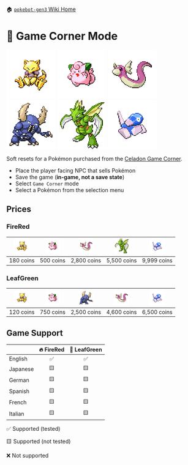 🏠 [`pokebot-gen3` Wiki Home](../Readme.md)

# 🎰 Game Corner Mode

![](../../sprites/pokemon/shiny/Abra.png)
![](../../sprites/pokemon/shiny/Clefairy.png)
![](../../sprites/pokemon/shiny/Dratini.png)
![](../../sprites/pokemon/shiny/Pinsir.png)
![](../../sprites/pokemon/shiny/Scyther.png)
![](../../sprites/pokemon/shiny/Porygon.png)

Soft resets for a Pokémon purchased from the [Celadon Game Corner](https://bulbapedia.bulbagarden.net/wiki/Celadon_Game_Corner).

- Place the player facing NPC that sells Pokémon
- Save the game (**in-game, not a save state**)
- Select `Game Corner` mode
- Select a Pokémon from the selection menu

## Prices
### FireRed
| [<img src="../../sprites/pokemon/shiny/Abra.png" style="max-width: 40px">](https://bulbapedia.bulbagarden.net/wiki/Abra_(Pok%C3%A9mon)) | [<img src="../../sprites/pokemon/shiny/Clefairy.png" style="max-width: 40px">](https://bulbapedia.bulbagarden.net/wiki/Clefairy_(Pok%C3%A9mon)) | [<img src="../../sprites/pokemon/shiny/Dratini.png" style="max-width: 40px">](https://bulbapedia.bulbagarden.net/wiki/Dratini_(Pok%C3%A9mon)) | [<img src="../../sprites/pokemon/shiny/Scyther.png" style="max-width: 40px">](https://bulbapedia.bulbagarden.net/wiki/Scyther_(Pok%C3%A9mon)) | [<img src="../../sprites/pokemon/shiny/Porygon.png" style="max-width: 40px">](https://bulbapedia.bulbagarden.net/wiki/Porygon_(Pok%C3%A9mon)) |
|--------------------------------------------------------------------------|-------------------------------------------------------------------------------------------------------------------------------------------------|-----------------------------------------------------------------------------------------------------------------------------------------------|-----------------------------------------------------------------------------------------------------------------------------------------------|-----------------------------------------------------------------------------------------------------------------------------------------------|
| 180 coins                                                                | 500 coins                                                                                                                                       | 2,800 coins                                                                                                                                   | 5,500 coins                                                                                                                                   | 9,999 coins                                                                                                                                   |

### LeafGreen
| [<img src="../../sprites/pokemon/shiny/Abra.png" style="max-width: 40px">](https://bulbapedia.bulbagarden.net/wiki/Abra_(Pok%C3%A9mon)) | [<img src="../../sprites/pokemon/shiny/Clefairy.png" style="max-width: 40px">](https://bulbapedia.bulbagarden.net/wiki/Clefairy_(Pok%C3%A9mon)) | [<img src="../../sprites/pokemon/shiny/Pinsir.png" style="max-width: 40px">](https://bulbapedia.bulbagarden.net/wiki/Pinsir_(Pok%C3%A9mon)) | [<img src="../../sprites/pokemon/shiny/Dratini.png" style="max-width: 40px">](https://bulbapedia.bulbagarden.net/wiki/Dratini_(Pok%C3%A9mon)) | [<img src="../../sprites/pokemon/shiny/Porygon.png" style="max-width: 40px">](https://bulbapedia.bulbagarden.net/wiki/Porygon_(Pok%C3%A9mon)) |
|---------------------------------------------------------------------|-------------------------------------------------------------------------------------------------------------------------------------------------|---------------------------------------------------------------------------------------------------------------------------------------------|-----------------------------------------------------------------------------------------------------------------------------------------------|-----------------------------------------------------------------------------------------------------------------------------------------------|
| 120 coins                                                           | 750 coins                                                                                                                                       | 2,500 coins                                                                                                                                 | 4,600 coins                                                                                                                                   | 6,500 coins                                                                                                                                   |

## Game Support
|          | 🔥 FireRed | 🌿 LeafGreen |
|:---------|:----------:|:------------:|
| English  |     ✅      |      ✅       |
| Japanese |     🟨     |      🟨      |
| German   |     🟨     |      🟨      |
| Spanish  |     🟨     |      🟨      |
| French   |     🟨     |      🟨      |
| Italian  |     🟨     |      🟨      |

✅ Supported (tested)

🟨 Supported (not tested)

❌ Not supported
